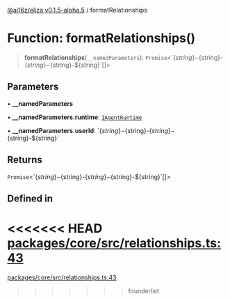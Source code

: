 [@ai16z/eliza v0.1.5-alpha.5](../index.md) / formatRelationships

# Function: formatRelationships()

> **formatRelationships**(`__namedParameters`): `Promise`\<\`$\{string\}-$\{string\}-$\{string\}-$\{string\}-$\{string\}\`[]\>

## Parameters

• **\_\_namedParameters**

• **\_\_namedParameters.runtime**: [`IAgentRuntime`](../interfaces/IAgentRuntime.md)

• **\_\_namedParameters.userId**: \`$\{string\}-$\{string\}-$\{string\}-$\{string\}-$\{string\}\`

## Returns

`Promise`\<\`$\{string\}-$\{string\}-$\{string\}-$\{string\}-$\{string\}\`[]\>

## Defined in

<<<<<<< HEAD
[packages/core/src/relationships.ts:43](https://github.com/ai16z/eliza/blob/main/packages/core/src/relationships.ts#L43)
=======
[packages/core/src/relationships.ts:43](https://github.com/konstantine25b/eliza/blob/main/packages/core/src/relationships.ts#L43)
>>>>>>> founderlist
